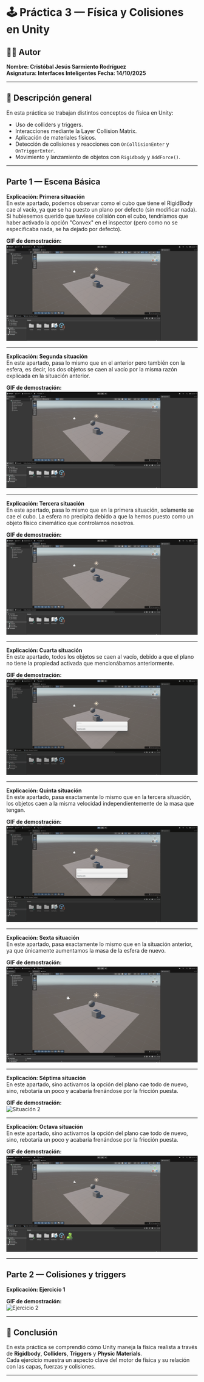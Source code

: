# 🕹️ Práctica 3 — Física y Colisiones en Unity

## 👨‍💻 Autor
**Nombre: Cristóbal Jesús Sarmiento Rodríguez**  
**Asignatura: Interfaces Inteligentes** 
**Fecha: 14/10/2025**  

---

## 📘 Descripción general
En esta práctica se trabajan distintos conceptos de física en Unity:  
- Uso de colliders y triggers.  
- Interacciones mediante la Layer Collision Matrix.  
- Aplicación de materiales físicos.  
- Detección de colisiones y reacciones con `OnCollisionEnter` y `OnTriggerEnter`.  
- Movimiento y lanzamiento de objetos con `Rigidbody` y `AddForce()`.


---

## Parte 1 — Escena Básica

**Explicación: Primera situación**  
En este apartado, podemos observar como el cubo que tiene el RigidBody cae al vacío, ya que se ha puesto un plano
por defecto (sin modificar nada). Si hubiesemos querido que tuviese colisión con el cubo, tendríamos que haber
activado la opción "Convex" en el inspector (pero como no se especificaba nada, se ha dejado por defecto).
 

**GIF de demostración:**  
![Situación 1](./Primera%20Parte/Primer%20Ejercicio.gif)

---

**Explicación: Segunda situación**  
En este apartado, pasa lo mismo que en el anterior pero también con la esfera, es decir, los dos objetos
se caen al vacío por la misma razón explicada en la situación anterior.
 

**GIF de demostración:**  
![Situación 2](./Primera%20Parte/Segundo%20Ejercicio.gif)


---

**Explicación: Tercera situación**  
En este apartado, pasa lo mismo que en la primera situación, solamente se cae el cubo. La esfera no precipita
debido a que la hemos puesto como un objeto físico cinemático que controlamos nosotros.
 

**GIF de demostración:**  
![Situación 2](./Primera%20Parte/Tercer%20Ejercicio.gif)

---

**Explicación: Cuarta situación**  
En este apartado, todos los objetos se caen al vacío, debido a que el plano no tiene la propiedad
activada que mencionábamos anteriormente.
 

**GIF de demostración:**  
![Situación 2](./Primera%20Parte/Cuarto%20Ejercicio.gif)

---

**Explicación: Quinta situación**  
En este apartado, pasa exactamente lo mismo que en la tercera situación, los objetos caen a la misma
velocidad independientemente de la masa que tengan.
 

**GIF de demostración:**  
![Situación 2](./Primera%20Parte/Quinto%20Ejercicio.gif)

---

**Explicación: Sexta situación**  
En este apartado, pasa exactamente lo mismo que en la situación anterior, ya que únicamente aumentamos
la masa de la esfera de nuevo.
 

**GIF de demostración:**  
![Situación 2](./Primera%20Parte/Sexto%20Ejercicio.gif)

---

**Explicación: Séptima situación**  
En este apartado, sino activamos la opción del plano cae todo de nuevo, sino, rebotaría un poco y 
acabaría frenándose por la fricción puesta.
 

**GIF de demostración:**  
![Situación 2](./Primera%20Parte/Séptimo%20Ejercicio.gif)

---

**Explicación: Octava situación**  
En este apartado, sino activamos la opción del plano cae todo de nuevo, sino, rebotaría un poco y 
acabaría frenándose por la fricción puesta.
 

**GIF de demostración:**  
![Situación 2](./Primera%20Parte/Octavo%20Ejercicio.gif)

---

## Parte 2 — Colisiones y triggers

**Explicación: Ejercicio 1**  


**GIF de demostración:**  
![Ejercicio 2](./Seguna%20Parte/1.1%20Ejercicio.gif)

---

## 🧩 Conclusión
En esta práctica se comprendió cómo Unity maneja la física realista a través de **Rigidbody**, **Colliders**, **Triggers** y **Physic Materials**.  
Cada ejercicio muestra un aspecto clave del motor de física y su relación con las capas, fuerzas y colisiones.

---
